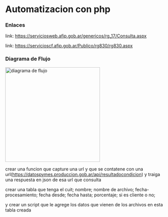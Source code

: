 # Automatizacion con php



### Enlaces
link: https://serviciosweb.afip.gob.ar/genericos/rg_17/Consulta.aspx

link: https://servicioscf.afip.gob.ar/Publico/rg830/rg830.aspx



### Diagrama de Flujo



<img src="./flujo proceso.png" alt="diagrama de flujo" width="300" />


crear una funcion que capture una url y que se contatene con una url(https://datospymes.produccion.gob.ar/api/resultadocondicion) y traiga una respuesta en json de esa url que consulta






crear una tabla que tenga el cuit; nombre; nombre de archivo; fecha-procesamiento; fecha desde;  fecha hasta; porcentaje; si es cliente o no;

y crear un script que le agrege los datos que vienen de los archivos en esta tabla creada
